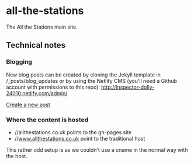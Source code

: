 # all-the-stations
The All the Stations main site.

## Technical notes

### Blogging
New blog posts can be created by cloning the Jekyll template in /_posts/blog_updates or by using the Netlify CMS (you'll need a Github account with permissions to this repo): http://inspector-dolly-24010.netlify.com/admin/

[Create a new post](http://inspector-dolly-24010.netlify.com/admin/#/collections/blog/entries/new)

### Where the content is hosted
- //allthestations.co.uk points to the gh-pages site
- //www.allthestations.co.uk point to the traditional host

This rather odd setup is as we couldn't use a cname in the normal way with the host.
